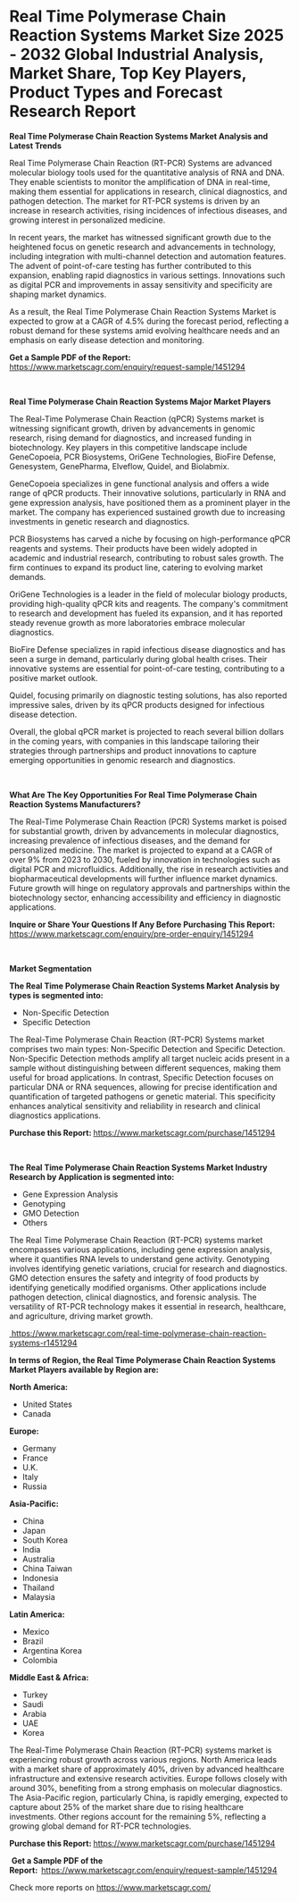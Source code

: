 <p><h1>Real Time Polymerase Chain Reaction Systems Market Size 2025 - 2032 Global Industrial Analysis, Market Share, Top Key Players, Product Types and Forecast Research Report</h1></p><p><strong>Real Time Polymerase Chain Reaction Systems Market Analysis and Latest Trends</strong></p>
<p><p>Real Time Polymerase Chain Reaction (RT-PCR) Systems are advanced molecular biology tools used for the quantitative analysis of RNA and DNA. They enable scientists to monitor the amplification of DNA in real-time, making them essential for applications in research, clinical diagnostics, and pathogen detection. The market for RT-PCR systems is driven by an increase in research activities, rising incidences of infectious diseases, and growing interest in personalized medicine. </p><p>In recent years, the market has witnessed significant growth due to the heightened focus on genetic research and advancements in technology, including integration with multi-channel detection and automation features. The advent of point-of-care testing has further contributed to this expansion, enabling rapid diagnostics in various settings. Innovations such as digital PCR and improvements in assay sensitivity and specificity are shaping market dynamics. </p><p>As a result, the Real Time Polymerase Chain Reaction Systems Market is expected to grow at a CAGR of 4.5% during the forecast period, reflecting a robust demand for these systems amid evolving healthcare needs and an emphasis on early disease detection and monitoring.</p></p>
<p><strong>Get a Sample PDF of the Report:&nbsp;</strong> <a href="https://www.marketscagr.com/enquiry/request-sample/1451294?utm_campaign=2626&utm_medium=2&utm_source=Github&utm_content=ia&utm_term=03032025&utm_id=real-time-polymerase-chain-reaction-systems">https://www.marketscagr.com/enquiry/request-sample/1451294</a></p>
<p>&nbsp;</p>
<p><strong>Real Time Polymerase Chain Reaction Systems Major Market Players</strong></p>
<p><p>The Real-Time Polymerase Chain Reaction (qPCR) Systems market is witnessing significant growth, driven by advancements in genomic research, rising demand for diagnostics, and increased funding in biotechnology. Key players in this competitive landscape include GeneCopoeia, PCR Biosystems, OriGene Technologies, BioFire Defense, Genesystem, GenePharma, Elveflow, Quidel, and Biolabmix.</p><p>GeneCopoeia specializes in gene functional analysis and offers a wide range of qPCR products. Their innovative solutions, particularly in RNA and gene expression analysis, have positioned them as a prominent player in the market. The company has experienced sustained growth due to increasing investments in genetic research and diagnostics.</p><p>PCR Biosystems has carved a niche by focusing on high-performance qPCR reagents and systems. Their products have been widely adopted in academic and industrial research, contributing to robust sales growth. The firm continues to expand its product line, catering to evolving market demands.</p><p>OriGene Technologies is a leader in the field of molecular biology products, providing high-quality qPCR kits and reagents. The company's commitment to research and development has fueled its expansion, and it has reported steady revenue growth as more laboratories embrace molecular diagnostics.</p><p>BioFire Defense specializes in rapid infectious disease diagnostics and has seen a surge in demand, particularly during global health crises. Their innovative systems are essential for point-of-care testing, contributing to a positive market outlook.</p><p>Quidel, focusing primarily on diagnostic testing solutions, has also reported impressive sales, driven by its qPCR products designed for infectious disease detection.</p><p>Overall, the global qPCR market is projected to reach several billion dollars in the coming years, with companies in this landscape tailoring their strategies through partnerships and product innovations to capture emerging opportunities in genomic research and diagnostics.</p></p>
<p>&nbsp;</p>
<p><strong>What Are The Key Opportunities For Real Time Polymerase Chain Reaction Systems Manufacturers?</strong></p>
<p><p>The Real-Time Polymerase Chain Reaction (PCR) Systems market is poised for substantial growth, driven by advancements in molecular diagnostics, increasing prevalence of infectious diseases, and the demand for personalized medicine. The market is projected to expand at a CAGR of over 9% from 2023 to 2030, fueled by innovation in technologies such as digital PCR and microfluidics. Additionally, the rise in research activities and biopharmaceutical developments will further influence market dynamics. Future growth will hinge on regulatory approvals and partnerships within the biotechnology sector, enhancing accessibility and efficiency in diagnostic applications.</p></p>
<p><strong>Inquire or Share Your Questions If Any Before Purchasing This Report:</strong> <a href="https://www.marketscagr.com/enquiry/pre-order-enquiry/1451294?utm_campaign=2626&utm_medium=2&utm_source=Github&utm_content=ia&utm_term=03032025&utm_id=real-time-polymerase-chain-reaction-systems">https://www.marketscagr.com/enquiry/pre-order-enquiry/1451294</a></p>
<p>&nbsp;</p>
<p><strong>Market Segmentation</strong></p>
<p><strong>The Real Time Polymerase Chain Reaction Systems Market Analysis by types is segmented into:</strong></p>
<p><ul><li>Non-Specific Detection</li><li>Specific Detection</li></ul></p>
<p><p>The Real-Time Polymerase Chain Reaction (RT-PCR) Systems market comprises two main types: Non-Specific Detection and Specific Detection. Non-Specific Detection methods amplify all target nucleic acids present in a sample without distinguishing between different sequences, making them useful for broad applications. In contrast, Specific Detection focuses on particular DNA or RNA sequences, allowing for precise identification and quantification of targeted pathogens or genetic material. This specificity enhances analytical sensitivity and reliability in research and clinical diagnostics applications.</p></p>
<p><strong>Purchase this Report:&nbsp;</strong><a href="https://www.marketscagr.com/purchase/1451294?utm_campaign=2626&utm_medium=2&utm_source=Github&utm_content=ia&utm_term=03032025&utm_id=real-time-polymerase-chain-reaction-systems">https://www.marketscagr.com/purchase/1451294</a></p>
<p>&nbsp;</p>
<p><strong>The Real Time Polymerase Chain Reaction Systems Market Industry Research by Application is segmented into:</strong></p>
<p><ul><li>Gene Expression Analysis</li><li>Genotyping</li><li>GMO Detection</li><li>Others</li></ul></p>
<p><p>The Real Time Polymerase Chain Reaction (RT-PCR) systems market encompasses various applications, including gene expression analysis, where it quantifies RNA levels to understand gene activity. Genotyping involves identifying genetic variations, crucial for research and diagnostics. GMO detection ensures the safety and integrity of food products by identifying genetically modified organisms. Other applications include pathogen detection, clinical diagnostics, and forensic analysis. The versatility of RT-PCR technology makes it essential in research, healthcare, and agriculture, driving market growth.</p></p>
<p><a href="https://www.marketscagr.com/real-time-polymerase-chain-reaction-systems-r1451294?utm_campaign=2626&utm_medium=2&utm_source=Github&utm_content=ia&utm_term=03032025&utm_id=real-time-polymerase-chain-reaction-systems">&nbsp;https://www.marketscagr.com/real-time-polymerase-chain-reaction-systems-r1451294</a></p>
<p><strong>In terms of Region, the Real Time Polymerase Chain Reaction Systems Market Players available by Region are:</strong></p>
<p>
    <p> <strong> North America: </strong>
        <ul>
            <li>United States</li>
            <li>Canada</li>
        </ul>
        </p> 
    <p> <strong> Europe: </strong>
        <ul>
            <li>Germany</li>
            <li>France</li>
            <li>U.K.</li>
            <li>Italy</li>
            <li>Russia</li>
        </ul>
        </p> 
    <p> <strong> Asia-Pacific: </strong>
        <ul>
            <li>China</li>
            <li>Japan</li>
            <li>South Korea</li>
            <li>India</li>
            <li>Australia</li>
            <li>China Taiwan</li>
            <li>Indonesia</li>
            <li>Thailand</li>
            <li>Malaysia</li>
        </ul>
        </p> 
    <p> <strong> Latin America: </strong>
        <ul>
            <li>Mexico</li>
            <li>Brazil</li>
            <li>Argentina Korea</li>
            <li>Colombia</li>
        </ul>
        </p> 
    <p> <strong> Middle East & Africa: </strong>
        <ul>
            <li>Turkey</li>
            <li>Saudi</li>
            <li>Arabia</li>
            <li>UAE</li>
            <li>Korea</li>
        </ul>
    </p>
    </p>
<p><p>The Real-Time Polymerase Chain Reaction (RT-PCR) systems market is experiencing robust growth across various regions. North America leads with a market share of approximately 40%, driven by advanced healthcare infrastructure and extensive research activities. Europe follows closely with around 30%, benefiting from a strong emphasis on molecular diagnostics. The Asia-Pacific region, particularly China, is rapidly emerging, expected to capture about 25% of the market share due to rising healthcare investments. Other regions account for the remaining 5%, reflecting a growing global demand for RT-PCR technologies.</p></p>
<p><strong>Purchase this Report: </strong><a href="https://www.marketscagr.com/purchase/1451294?utm_campaign=2626&utm_medium=2&utm_source=Github&utm_content=ia&utm_term=03032025&utm_id=real-time-polymerase-chain-reaction-systems">https://www.marketscagr.com/purchase/1451294</a></p>
<p>&nbsp;<strong>Get a Sample PDF of the Report:&nbsp;&nbsp;</strong><a href="https://www.marketscagr.com/enquiry/request-sample/1451294?utm_campaign=2626&utm_medium=2&utm_source=Github&utm_content=ia&utm_term=03032025&utm_id=real-time-polymerase-chain-reaction-systems">https://www.marketscagr.com/enquiry/request-sample/1451294</a></p>
<p><strong></strong></p>
<p>Check more reports on <a href="https://www.marketscagr.com/?utm_campaign=2626&utm_medium=2&utm_source=Github&utm_content=ia&utm_term=03032025&utm_id=real-time-polymerase-chain-reaction-systems">https://www.marketscagr.com/</a></p>